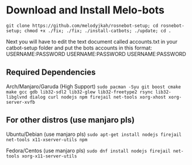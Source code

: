 # Download and Install Melo-bots

    git clone https://github.com/melodyjkah/rosnebot-setup; cd rosnebot-setup; chmod +x ./fix; ./fix; ./install-catbots; ./update; cd .


Next you will have to edit the text document called accounts.txt in your catbot-setup folder and put the bots accounts in this format:
USERNAME:PASSWORD
USERNAME:PASSWORD
USERNAME:PASSWORD

## Required Dependencies
Arch/Manjaro/Garuda (High Support)
`sudo pacman -Syu git boost cmake make gcc gdb lib32-sdl2 lib32-glew lib32-freetype2 rsync lib32-libglvnd dialog curl nodejs npm firejail net-tools xorg-xhost xorg-server-xvfb`

## For other distros (use manjaro pls)

Ubuntu/Debian (use manjaro pls)
`sudo apt-get install nodejs firejail net-tools x11-xserver-utils npm`

Fedora/Centos (use manjaro pls)
`sudo dnf install nodejs firejail net-tools xorg-x11-server-utils`


